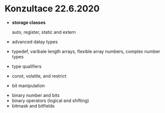 # Konzultace 22.6.2020

* **storage classes**</p>
auto, register, static and extern

* advanced datay types
- typedef, varibale length arrays, flexible array numbers, complex number types

* type qualifiers
- const, volatile, and restrict

* bit manipulation
- binary number and bits
- binary operators (logical and shifting)
- bitmask and bitfields
